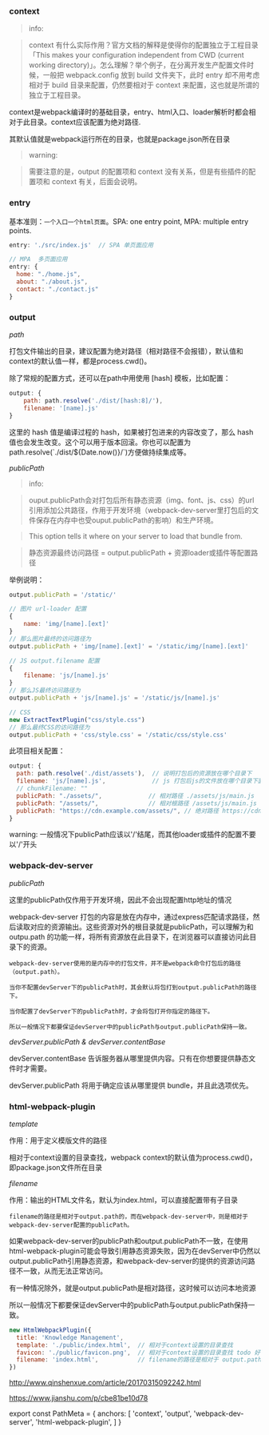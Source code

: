 ### context
> info:

> context 有什么实际作用？官方文档的解释是使得你的配置独立于工程目录 「This makes your configuration independent from CWD (current working directory)」。怎么理解？举个例子，在分离开发生产配置文件时候，一般把 webpack.config 放到 build 文件夹下，此时 entry 却不用考虑相对于 build 目录来配置，仍然要相对于 context 来配置，这也就是所谓的独立于工程目录。

context是webpack编译时的基础目录，entry、html入口、loader解析时都会相对于此目录。context应该配置为绝对路径.

其默认值就是webpack运行所在的目录，也就是package.json所在目录

> warning:

> 需要注意的是，output 的配置项和 context 没有关系，但是有些插件的配置项和 context 有关，后面会说明。

### entry
基本准则：`一个入口一个html页面`。SPA: one entry point, MPA: multiple entry points.
```js
entry: './src/index.js'  // SPA 单页面应用

// MPA  多页面应用
entry: {   
  home: "./home.js",
  about: "./about.js",
  contact: "./contact.js"
}
```

### output 
_path_

打包文件输出的目录，建议配置为绝对路径（相对路径不会报错），默认值和context的默认值一样，都是process.cwd()。

除了常规的配置方式，还可以在path中用使用 [hash] 模板，比如配置：

```js
output: {
    path: path.resolve('./dist/[hash:8]/'),
    filename: '[name].js'
}
```

这里的 hash 值是编译过程的 hash，如果被打包进来的内容改变了，那么 hash 值也会发生改变。这个可以用于版本回滚。你也可以配置为path.resolve(\`./dist/${Date.now()}/\`)方便做持续集成等。

_publicPath_

> info:

> ouput.publicPath会对打包后所有静态资源（img、font、js、css）的url引用添加公共路径，作用于开发环境（webpack-dev-server里打包后的文件保存在内存中也受ouput.publicPath的影响）和生产环境。

> This option tells it where on your server to load that bundle from.

> 静态资源最终访问路径 = output.publicPath + 资源loader或插件等配置路径

举例说明：
```js
output.publicPath = '/static/'

// 图片 url-loader 配置
{
    name: 'img/[name].[ext]'
}
// 那么图片最终的访问路径为
output.publicPath + 'img/[name].[ext]' = '/static/img/[name].[ext]'

// JS output.filename 配置
{
    filename: 'js/[name].js'
}
// 那么JS最终访问路径为 
output.publicPath + 'js/[name].js' = '/static/js/[name].js'

// CSS 
new ExtractTextPlugin("css/style.css")
// 那么最终CSS的访问路径为
output.publicPath + 'css/style.css' = '/static/css/style.css'
```

此项目相关配置：
``` js
output: {
  path: path.resolve('./dist/assets'),  // 说明打包后的资源放在哪个目录下
  filename: 'js/[name].js',             // js 打包后js的文件放在哪个目录下面  [name].js 打包后的js文件的文件名
  // chunkFilename: ""
  publicPath: "./assets/",             // 相对路径 ./assets/js/main.js  
  publicPath: "/assets/",              // 相对根路径 /assets/js/main.js  
  publicPath: "https://cdn.example.com/assets/", // 绝对路径 https://cdn.example.com/assets/js/main.js
}
```

warning: 一般情况下publicPath应该以'/'结尾，而其他loader或插件的配置不要以'/'开头

### webpack-dev-server

_publicPath_

这里的publicPath仅作用于开发环境，因此不会出现配置http地址的情况

webpack-dev-server 打包的内容是放在内存中，通过express匹配请求路径，然后读取对应的资源输出。这些资源对外的根目录就是publicPath，可以理解为和 outpu.path 的功能一样，将所有资源放在此目录下，在浏览器可以直接访问此目录下的资源。
 
`webpack-dev-server使用的是内存中的打包文件，并不是webpack命令打包后的路径（output.path）。`

`当你不配置devServer下的publicPath时，其会默认将包打到output.publicPath的路径下。`

`当你配置了devServer下的publicPath时，才会将包打开你指定的路径下。`

`所以一般情况下都要保证devServer中的publicPath与output.publicPath保持一致。`

_devServer.publicPath & devServer.contentBase_

devServer.contentBase 告诉服务器从哪里提供内容。只有在你想要提供静态文件时才需要。

devServer.publicPath 将用于确定应该从哪里提供 bundle，并且此选项优先。

### html-webpack-plugin

_template_

作用：用于定义模版文件的路径

相对于context设置的目录查找，webpack context的默认值为process.cwd()，即package.json文件所在目录

_filename_

作用：输出的HTML文件名，默认为index.html，可以直接配置带有子目录

`filename的路径是相对于output.path的，而在webpack-dev-server中，则是相对于webpack-dev-server配置的publicPath。`

如果webpack-dev-server的publicPath和output.publicPath不一致，在使用html-webpack-plugin可能会导致引用静态资源失败，因为在devServer中仍然以output.publicPath引用静态资源，和webpack-dev-server的提供的资源访问路径不一致，从而无法正常访问。

有一种情况除外，就是output.publicPath是相对路径，这时候可以访问本地资源

所以一般情况下都要保证devServer中的publicPath与output.publicPath保持一致。

``` js
new HtmlWebpackPlugin({
  title: 'Knowledge Management',
  template: './public/index.html',  // 相对于context设置的目录查找
  favicon: './public/favicon.png',  // 相对于context设置的目录查找 todo 好像只能用png格式的？
  filename: 'index.html',           // filename的路径是相对于 output.path，在 webpack-dev-server 中，则相对于 webpack-dev-server 配置的 publicPath。
})
```

http://www.qinshenxue.com/article/20170315092242.html

https://www.jianshu.com/p/cbe81be10d78

export const PathMeta = {
  anchors: [
    'context',
    'output',
    'webpack-dev-server',
    'html-webpack-plugin',
  ]
}